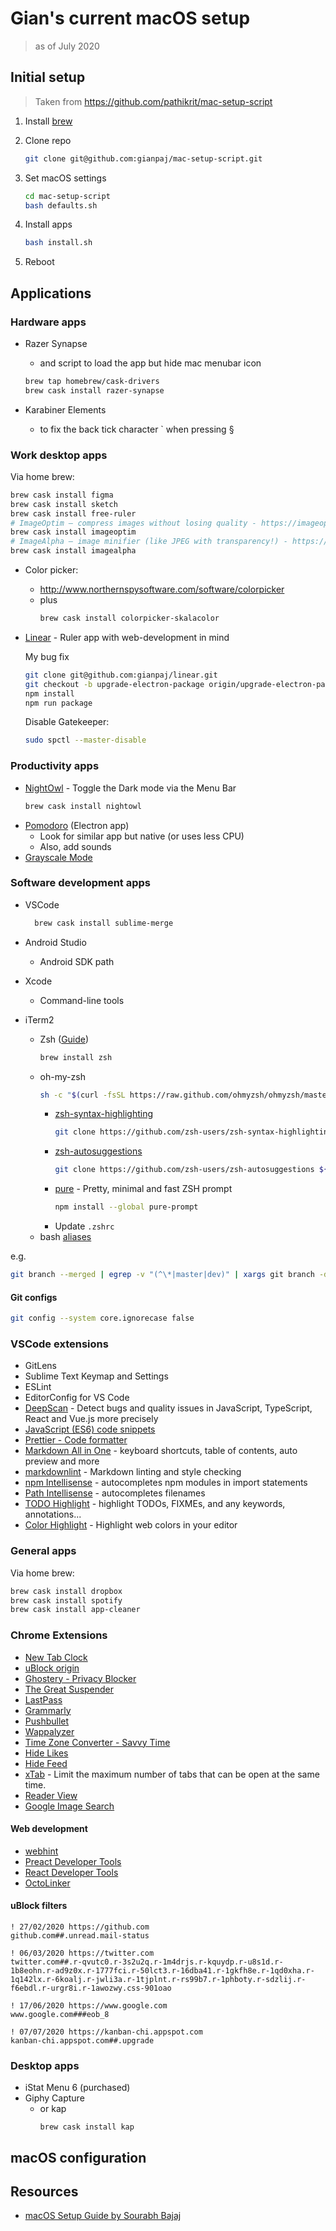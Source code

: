 # Gian's current macOS setup

> as of July 2020

## Initial setup

> Taken from <https://github.com/pathikrit/mac-setup-script>

1. Install [brew](https://brew.sh/)
2. Clone repo

    ```bash
    git clone git@github.com:gianpaj/mac-setup-script.git
    ```

3. Set macOS settings

    ```bash
    cd mac-setup-script
    bash defaults.sh
    ```

4. Install apps

    ```bash
    bash install.sh
    ```

5. Reboot

## Applications

### Hardware apps

- Razer Synapse
  - and script to load the app but hide mac menubar icon

  ```bash
  brew tap homebrew/cask-drivers
  brew cask install razer-synapse
  ```

- Karabiner Elements
  - to fix the back tick character ` when pressing §

### Work desktop apps

Via home brew:

```bash
brew cask install figma
brew cask install sketch
brew cask install free-ruler
# ImageOptim — compress images without losing quality - https://imageoptim.com/mac
brew cask install imageoptim
# ImageAlpha — image minifier (like JPEG with transparency!) - https://pngmini.com
brew cask install imagealpha
```
- Color picker:
  - http://www.northernspysoftware.com/software/colorpicker
  - plus
    ```bash
    brew cask install colorpicker-skalacolor
    ```

- [Linear](https://github.com/mikaa123/linear) - Ruler app with web-development in mind

    My bug fix
    ```bash
    git clone git@github.com:gianpaj/linear.git
    git checkout -b upgrade-electron-package origin/upgrade-electron-package
    npm install
    npm run package
    ```
    
    Disable Gatekeeper:
    ```bash
    sudo spctl --master-disable
    ```
 

### Productivity apps

- [NightOwl](https://nightowl.kramser.xyz/) - Toggle the Dark mode via the Menu Bar 
  ```bash
  brew cask install nightowl
  ```
- [Pomodoro](https://github.com/G07cha/pomodoro) (Electron app)
  - Look for similar app but native (or uses less CPU)
  - Also, add sounds 
- [Grayscale Mode](https://github.com/rkbhochalya/grayscale-mode)

### Software development apps

- VSCode

  ```bash
    brew cask install sublime-merge
  ```

- Android Studio
  - Android SDK path
- Xcode
  - Command-line tools
- iTerm2
  - Zsh ([Guide](https://sourabhbajaj.com/mac-setup/iTerm/zsh.html))
    ```bash
    brew install zsh
    ```
  - oh-my-zsh
    ```bash
    sh -c "$(curl -fsSL https://raw.github.com/ohmyzsh/ohmyzsh/master/tools/install.sh)"
    ```
    - [zsh-syntax-highlighting](https://github.com/zsh-users/zsh-syntax-highlighting)
      ```bash
      git clone https://github.com/zsh-users/zsh-syntax-highlighting.git ${ZSH_CUSTOM:-~/.oh-my-zsh/custom}/plugins/zsh-syntax-highlighting
      ```
    - [zsh-autosuggestions](https://github.com/zsh-users/zsh-autosuggestions)
      ```bash
      git clone https://github.com/zsh-users/zsh-autosuggestions ${ZSH_CUSTOM:-~/.oh-my-zsh/custom}/plugins/zsh-autosuggestions
      ```
    - [pure](https://github.com/sindresorhus/pure) - Pretty, minimal and fast ZSH prompt
      ```bash
      npm install --global pure-prompt
      ```
    - Update `.zshrc`
  - bash [aliases](./bash/.aliases)

e.g.

```bash
git branch --merged | egrep -v "(^\*|master|dev)" | xargs git branch -d
```

#### Git configs

```bash
git config --system core.ignorecase false
```

### VSCode extensions

- GitLens
- Sublime Text Keymap and Settings
- ESLint
- EditorConfig for VS Code
- [DeepScan](https://marketplace.visualstudio.com/items?itemName=DeepScan.vscode-deepscan) - Detect bugs and quality issues in JavaScript, TypeScript, React and Vue.js more precisely
- [JavaScript (ES6) code snippets](https://marketplace.visualstudio.com/items?itemName=xabikos.JavaScriptSnippets)
- [Prettier - Code formatter](https://marketplace.visualstudio.com/items?itemName=esbenp.prettier-vscode)
- [Markdown All in One](https://marketplace.visualstudio.com/items?itemName=yzhang.markdown-all-in-one) - keyboard shortcuts, table of contents, auto preview and more
- [markdownlint](https://marketplace.visualstudio.com/items?itemName=DavidAnson.vscode-markdownlint) - Markdown linting and style checking
- [npm Intellisense](https://marketplace.visualstudio.com/items?itemName=christian-kohler.npm-intellisense) - autocompletes npm modules in import statements
- [Path Intellisense](https://marketplace.visualstudio.com/items?itemName=christian-kohler.path-intellisense) - autocompletes filenames
- [TODO Highlight](https://marketplace.visualstudio.com/items?itemName=wayou.vscode-todo-highlight) - highlight TODOs, FIXMEs, and any keywords, annotations...
- [Color Highlight](https://marketplace.visualstudio.com/items?itemName=naumovs.color-highlight) - Highlight web colors in your editor

### General apps

Via home brew:

```bash
brew cask install dropbox
brew cask install spotify
brew cask install app-cleaner
```

### Chrome Extensions

- [New Tab Clock](https://chrome.google.com/webstore/detail/new-tab-clock/ljpapphpgkmigobbbakmnfoohclifanm)
- [uBlock origin](https://chrome.google.com/webstore/detail/ublock-origin/cjpalhdlnbpafiamejdnhcphjbkeiagm)
- [Ghostery - Privacy Blocker](https://chrome.google.com/webstore/detail/ghostery-%E2%80%93-privacy-ad-blo/mlomiejdfkolichcflejclcbmpeaniij)
- [The Great Suspender](https://chrome.google.com/webstore/detail/the-great-suspender/klbibkeccnjlkjkiokjodocebajanakg)
- [LastPass](https://chrome.google.com/webstore/detail/lastpass-free-password-ma/hdokiejnpimakedhajhdlcegeplioahd)
- [Grammarly](https://chrome.google.com/webstore/detail/grammarly-for-chrome/kbfnbcaeplbcioakkpcpgfkobkghlhen)
- [Pushbullet](https://chrome.google.com/webstore/detail/pushbullet/chlffgpmiacpedhhbkiomidkjlcfhogd)
- [Wappalyzer](https://chrome.google.com/webstore/detail/wappalyzer/gppongmhjkpfnbhagpmjfkannfbllamg)
- [Time Zone Converter - Savvy Time](https://chrome.google.com/webstore/detail/time-zone-converter-savvy/plhnjpnbkmdmooideifhkonobdkgbbof)
  <!-- - [Motion](https://chrome.google.com/webstore/detail/motion/nidganghegonkcecgjgpppihfknjobec) - Never get distracted on the internet again -->
- [Hide Likes](https://chrome.google.com/webstore/detail/hide-likes/ebamaffgiechnomghfojkmlkaipoadni/related)
- [Hide Feed](https://chrome.google.com/webstore/detail/hide-feed/nfnpeneopnjggmcfdkhpjefammeonpjk)
- [xTab](https://chrome.google.com/webstore/detail/xtab/amddgdnlkmohapieeekfknakgdnpbleb) - Limit the maximum number of tabs that can be open at the same time.
- [Reader View](https://chrome.google.com/webstore/detail/reader-view/ecabifbgmdmgdllomnfinbmaellmclnh)
- [Google Image Search](https://chrome.google.com/webstore/detail/google-image-search/dbebidibfabmempkkbhabeehoncoaphf)

#### Web development

- [webhint](https://chrome.google.com/webstore/detail/webhint/gccemnpihkbgkdmoogenkbkckppadcag)
- [Preact Developer Tools](https://chrome.google.com/webstore/detail/preact-developer-tools/ilcajpmogmhpliinlbcdebhbcanbghmd)
- [React Developer Tools](https://chrome.google.com/webstore/detail/react-developer-tools/fmkadmapgofadopljbjfkapdkoienihi)
- [OctoLinker](https://chrome.google.com/webstore/detail/octolinker/jlmafbaeoofdegohdhinkhilhclaklkp)

#### uBlock filters

```text
! 27/02/2020 https://github.com
github.com##.unread.mail-status

! 06/03/2020 https://twitter.com
twitter.com##.r-qvutc0.r-3s2u2q.r-1m4drjs.r-kquydp.r-u8s1d.r-1b8eohn.r-ad9z0x.r-1777fci.r-50lct3.r-16dba41.r-1gkfh8e.r-1qd0xha.r-1q142lx.r-6koalj.r-jwli3a.r-1tjplnt.r-rs99b7.r-1phboty.r-sdzlij.r-f6ebdl.r-urgr8i.r-1awozwy.css-901oao

! 17/06/2020 https://www.google.com
www.google.com###eob_8

! 07/07/2020 https://kanban-chi.appspot.com
kanban-chi.appspot.com##.upgrade
```

### Desktop apps

- iStat Menu 6 (purchased)
- Giphy Capture
  - or kap
    ```basg
    brew cask install kap
    ```

## macOS configuration

## Resources

- [macOS Setup Guide by Sourabh Bajaj](https://sourabhbajaj.com/mac-setup/)
